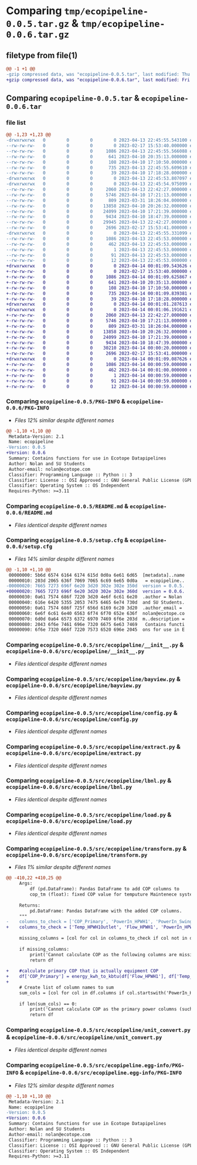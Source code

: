 # Comparing `tmp/ecopipeline-0.0.5.tar.gz` & `tmp/ecopipeline-0.0.6.tar.gz`

## filetype from file(1)

```diff
@@ -1 +1 @@
-gzip compressed data, was "ecopipeline-0.0.5.tar", last modified: Thu Apr 13 22:45:55 2023, max compression
+gzip compressed data, was "ecopipeline-0.0.6.tar", last modified: Fri Apr 14 00:01:09 2023, max compression
```

## Comparing `ecopipeline-0.0.5.tar` & `ecopipeline-0.0.6.tar`

### file list

```diff
@@ -1,23 +1,23 @@
-drwxrwxrwx   0        0        0        0 2023-04-13 22:45:55.543100 ecopipeline-0.0.5/
--rw-rw-rw-   0        0        0        0 2023-02-17 15:53:40.000000 ecopipeline-0.0.5/LICENSE
--rw-rw-rw-   0        0        0     1086 2023-04-13 22:45:55.566088 ecopipeline-0.0.5/PKG-INFO
--rw-rw-rw-   0        0        0      641 2023-04-10 20:35:13.000000 ecopipeline-0.0.5/README.md
--rw-rw-rw-   0        0        0      108 2023-04-10 17:10:50.000000 ecopipeline-0.0.5/pyproject.toml
--rw-rw-rw-   0        0        0      735 2023-04-13 22:45:55.609610 ecopipeline-0.0.5/setup.cfg
--rw-rw-rw-   0        0        0       39 2023-04-10 17:18:28.000000 ecopipeline-0.0.5/setup.py
-drwxrwxrwx   0        0        0        0 2023-04-13 22:45:53.807097 ecopipeline-0.0.5/src/
-drwxrwxrwx   0        0        0        0 2023-04-13 22:45:54.975099 ecopipeline-0.0.5/src/ecopipeline/
--rw-rw-rw-   0        0        0     2060 2023-04-13 22:42:27.000000 ecopipeline-0.0.5/src/ecopipeline/__init__.py
--rw-rw-rw-   0        0        0     5746 2023-04-10 17:21:13.000000 ecopipeline-0.0.5/src/ecopipeline/bayview.py
--rw-rw-rw-   0        0        0      809 2023-03-31 18:26:04.000000 ecopipeline-0.0.5/src/ecopipeline/config.py
--rw-rw-rw-   0        0        0    13858 2023-04-10 20:26:32.000000 ecopipeline-0.0.5/src/ecopipeline/extract.py
--rw-rw-rw-   0        0        0    24099 2023-04-10 17:21:39.000000 ecopipeline-0.0.5/src/ecopipeline/lbnl.py
--rw-rw-rw-   0        0        0     9434 2023-04-10 18:47:39.000000 ecopipeline-0.0.5/src/ecopipeline/load.py
--rw-rw-rw-   0        0        0    29945 2023-04-13 22:42:27.000000 ecopipeline-0.0.5/src/ecopipeline/transform.py
--rw-rw-rw-   0        0        0     2696 2023-02-17 15:53:41.000000 ecopipeline-0.0.5/src/ecopipeline/unit_convert.py
-drwxrwxrwx   0        0        0        0 2023-04-13 22:45:55.331099 ecopipeline-0.0.5/src/ecopipeline.egg-info/
--rw-rw-rw-   0        0        0     1086 2023-04-13 22:45:53.000000 ecopipeline-0.0.5/src/ecopipeline.egg-info/PKG-INFO
--rw-rw-rw-   0        0        0      462 2023-04-13 22:45:53.000000 ecopipeline-0.0.5/src/ecopipeline.egg-info/SOURCES.txt
--rw-rw-rw-   0        0        0        1 2023-04-13 22:45:53.000000 ecopipeline-0.0.5/src/ecopipeline.egg-info/dependency_links.txt
--rw-rw-rw-   0        0        0       91 2023-04-13 22:45:53.000000 ecopipeline-0.0.5/src/ecopipeline.egg-info/requires.txt
--rw-rw-rw-   0        0        0       12 2023-04-13 22:45:53.000000 ecopipeline-0.0.5/src/ecopipeline.egg-info/top_level.txt
+drwxrwxrwx   0        0        0        0 2023-04-14 00:01:09.543626 ecopipeline-0.0.6/
+-rw-rw-rw-   0        0        0        0 2023-02-17 15:53:40.000000 ecopipeline-0.0.6/LICENSE
+-rw-rw-rw-   0        0        0     1086 2023-04-14 00:01:09.625867 ecopipeline-0.0.6/PKG-INFO
+-rw-rw-rw-   0        0        0      641 2023-04-10 20:35:13.000000 ecopipeline-0.0.6/README.md
+-rw-rw-rw-   0        0        0      108 2023-04-10 17:10:50.000000 ecopipeline-0.0.6/pyproject.toml
+-rw-rw-rw-   0        0        0      735 2023-04-14 00:01:09.839381 ecopipeline-0.0.6/setup.cfg
+-rw-rw-rw-   0        0        0       39 2023-04-10 17:18:28.000000 ecopipeline-0.0.6/setup.py
+drwxrwxrwx   0        0        0        0 2023-04-14 00:01:01.287613 ecopipeline-0.0.6/src/
+drwxrwxrwx   0        0        0        0 2023-04-14 00:01:06.191621 ecopipeline-0.0.6/src/ecopipeline/
+-rw-rw-rw-   0        0        0     2060 2023-04-13 22:42:27.000000 ecopipeline-0.0.6/src/ecopipeline/__init__.py
+-rw-rw-rw-   0        0        0     5746 2023-04-10 17:21:13.000000 ecopipeline-0.0.6/src/ecopipeline/bayview.py
+-rw-rw-rw-   0        0        0      809 2023-03-31 18:26:04.000000 ecopipeline-0.0.6/src/ecopipeline/config.py
+-rw-rw-rw-   0        0        0    13858 2023-04-10 20:26:32.000000 ecopipeline-0.0.6/src/ecopipeline/extract.py
+-rw-rw-rw-   0        0        0    24099 2023-04-10 17:21:39.000000 ecopipeline-0.0.6/src/ecopipeline/lbnl.py
+-rw-rw-rw-   0        0        0     9434 2023-04-10 18:47:39.000000 ecopipeline-0.0.6/src/ecopipeline/load.py
+-rw-rw-rw-   0        0        0    30210 2023-04-14 00:00:20.000000 ecopipeline-0.0.6/src/ecopipeline/transform.py
+-rw-rw-rw-   0        0        0     2696 2023-02-17 15:53:41.000000 ecopipeline-0.0.6/src/ecopipeline/unit_convert.py
+drwxrwxrwx   0        0        0        0 2023-04-14 00:01:09.087626 ecopipeline-0.0.6/src/ecopipeline.egg-info/
+-rw-rw-rw-   0        0        0     1086 2023-04-14 00:00:59.000000 ecopipeline-0.0.6/src/ecopipeline.egg-info/PKG-INFO
+-rw-rw-rw-   0        0        0      462 2023-04-14 00:01:00.000000 ecopipeline-0.0.6/src/ecopipeline.egg-info/SOURCES.txt
+-rw-rw-rw-   0        0        0        1 2023-04-14 00:00:59.000000 ecopipeline-0.0.6/src/ecopipeline.egg-info/dependency_links.txt
+-rw-rw-rw-   0        0        0       91 2023-04-14 00:00:59.000000 ecopipeline-0.0.6/src/ecopipeline.egg-info/requires.txt
+-rw-rw-rw-   0        0        0       12 2023-04-14 00:00:59.000000 ecopipeline-0.0.6/src/ecopipeline.egg-info/top_level.txt
```

### Comparing `ecopipeline-0.0.5/PKG-INFO` & `ecopipeline-0.0.6/PKG-INFO`

 * *Files 12% similar despite different names*

```diff
@@ -1,10 +1,10 @@
 Metadata-Version: 2.1
 Name: ecopipeline
-Version: 0.0.5
+Version: 0.0.6
 Summary: Contains functions for use in Ecotope Datapipelines
 Author: Nolan and SU Students
 Author-email: nolan@ecotope.com
 Classifier: Programming Language :: Python :: 3
 Classifier: License :: OSI Approved :: GNU General Public License (GPL)
 Classifier: Operating System :: OS Independent
 Requires-Python: >=3.11
```

### Comparing `ecopipeline-0.0.5/README.md` & `ecopipeline-0.0.6/README.md`

 * *Files identical despite different names*

### Comparing `ecopipeline-0.0.5/setup.cfg` & `ecopipeline-0.0.6/setup.cfg`

 * *Files 14% similar despite different names*

```diff
@@ -1,10 +1,10 @@
 00000000: 5b6d 6574 6164 6174 615d 0d0a 6e61 6d65  [metadata]..name
 00000010: 203d 2065 636f 7069 7065 6c69 6e65 0d0a   = ecopipeline..
-00000020: 7665 7273 696f 6e20 3d20 302e 302e 350d  version = 0.0.5.
+00000020: 7665 7273 696f 6e20 3d20 302e 302e 360d  version = 0.0.6.
 00000030: 0a61 7574 686f 7220 3d20 4e6f 6c61 6e20  .author = Nolan 
 00000040: 616e 6420 5355 2053 7475 6465 6e74 730d  and SU Students.
 00000050: 0a61 7574 686f 725f 656d 6169 6c20 3d20  .author_email = 
 00000060: 6e6f 6c61 6e40 6563 6f74 6f70 652e 636f  nolan@ecotope.co
 00000070: 6d0d 0a64 6573 6372 6970 7469 6f6e 203d  m..description =
 00000080: 2043 6f6e 7461 696e 7320 6675 6e63 7469   Contains functi
 00000090: 6f6e 7320 666f 7220 7573 6520 696e 2045  ons for use in E
```

### Comparing `ecopipeline-0.0.5/src/ecopipeline/__init__.py` & `ecopipeline-0.0.6/src/ecopipeline/__init__.py`

 * *Files identical despite different names*

### Comparing `ecopipeline-0.0.5/src/ecopipeline/bayview.py` & `ecopipeline-0.0.6/src/ecopipeline/bayview.py`

 * *Files identical despite different names*

### Comparing `ecopipeline-0.0.5/src/ecopipeline/config.py` & `ecopipeline-0.0.6/src/ecopipeline/config.py`

 * *Files identical despite different names*

### Comparing `ecopipeline-0.0.5/src/ecopipeline/extract.py` & `ecopipeline-0.0.6/src/ecopipeline/extract.py`

 * *Files identical despite different names*

### Comparing `ecopipeline-0.0.5/src/ecopipeline/lbnl.py` & `ecopipeline-0.0.6/src/ecopipeline/lbnl.py`

 * *Files identical despite different names*

### Comparing `ecopipeline-0.0.5/src/ecopipeline/load.py` & `ecopipeline-0.0.6/src/ecopipeline/load.py`

 * *Files identical despite different names*

### Comparing `ecopipeline-0.0.5/src/ecopipeline/transform.py` & `ecopipeline-0.0.6/src/ecopipeline/transform.py`

 * *Files 1% similar despite different names*

```diff
@@ -410,22 +410,25 @@
     Args: 
         df (pd.DataFrame): Pandas DataFrame to add COP columns to
         cop_tm (float): fixed COP value for temputure Maintenece system
 
     Returns: 
         pd.DataFrame: Pandas DataFrame with the added COP columns. 
     """
-    columns_to_check = ['COP_Primary', 'PowerIn_HPWH1', 'PowerIn_SwingTank', 'PowerIn_Total']
+    columns_to_check = ['Temp_HPWH1Outlet', 'Flow_HPWH1', 'PowerIn_HPWH1', 'PowerIn_SwingTank', 'PowerIn_Total', 'Temp_CityWater'] # TODO what if there is only 1 HPWH?
 
     missing_columns = [col for col in columns_to_check if col not in df.columns]
 
     if missing_columns:
         print('Cannot calculate COP as the following columns are missing from the DataFrame:', missing_columns)
         return df
     
+    #calculate primary COP that is actually equipment COP
+    df['COP_Primary'] = energy_kwh_to_kbtu(df['Flow_HPWH1'], df['Temp_HPWH1Outlet']-df['Temp_CityWater']) / df['PowerIn_HPWH1']
+    
     # Create list of column names to sum
     sum_cols = [col for col in df.columns if col.startswith('PowerIn_HPWH') or col == 'PowerIn_SecLoopPump']
 
     if len(sum_cols) == 0:
         print('Cannot calculate COP as the primary power columns (such as PowerIn_HPWH and PowerIn_SecLoopPump) are missing from the DataFrame')
         return df
```

### Comparing `ecopipeline-0.0.5/src/ecopipeline/unit_convert.py` & `ecopipeline-0.0.6/src/ecopipeline/unit_convert.py`

 * *Files identical despite different names*

### Comparing `ecopipeline-0.0.5/src/ecopipeline.egg-info/PKG-INFO` & `ecopipeline-0.0.6/src/ecopipeline.egg-info/PKG-INFO`

 * *Files 12% similar despite different names*

```diff
@@ -1,10 +1,10 @@
 Metadata-Version: 2.1
 Name: ecopipeline
-Version: 0.0.5
+Version: 0.0.6
 Summary: Contains functions for use in Ecotope Datapipelines
 Author: Nolan and SU Students
 Author-email: nolan@ecotope.com
 Classifier: Programming Language :: Python :: 3
 Classifier: License :: OSI Approved :: GNU General Public License (GPL)
 Classifier: Operating System :: OS Independent
 Requires-Python: >=3.11
```

